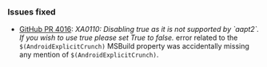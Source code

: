 ### Issues fixed

  * [GitHub PR 4016](https://github.com/xamarin/xamarin-android/pull/4016):
    *XA0110: Disabling true as it is not supported by \`aapt2\`. If you wish to use true please set True to false.* error related to the `$(AndroidExplicitCrunch)` MSBuild property was accidentally missing any mention of `$(AndroidExplicitCrunch)`.
